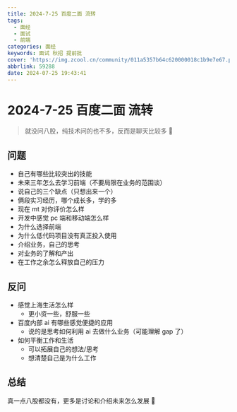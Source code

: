 ```yaml
---
title: 2024-7-25 百度二面 流转
tags:
  - 面经
  - 面试
  - 前端
categories: 面经
keywords: 面试 秋招 提前批
cover: 'https://img.zcool.cn/community/011a5357b64c620000018c1b9e7e67.png@2o.png'
abbrlink: 59288
date: 2024-07-25 19:43:41
---
```


# 2024-7-25 百度二面 流转

> 就没问八股，纯技术问的也不多，反而是聊天比较多 🥸

## 问题

- 自己有哪些比较突出的技能
- 未来三年怎么去学习前端（不要局限在业务的范围谈）
- 说自己的三个缺点（只想出来一个）
- 俩段实习经历，哪个成长多，学的多
- 现在 mt 对你评价怎么样
- 开发中感觉 pc 端和移动端怎么样
- 为什么选择前端
- 为什么低代码项目没有真正投入使用
- 介绍业务，自己的思考
- 对业务的了解和产出
- 在工作之余怎么释放自己的压力

## 反问

- 感觉上海生活怎么样
  - 更小资一些，舒服一些
- 百度内部 ai 有哪些感觉便捷的应用
  - 说的是思考如何利用 ai 去做什么业务（可能理解 gap 了）
- 如何平衡工作和生活
  - 可以拓展自己的想法/思考
  - 想清楚自己是为什么工作

## 总结

真一点八股都没有，更多是讨论和介绍未来怎么发展 🫨

